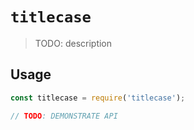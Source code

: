# `titlecase`

> TODO: description

## Usage

```js
const titlecase = require('titlecase');

// TODO: DEMONSTRATE API
```
